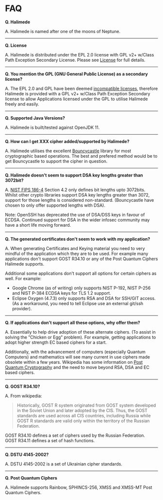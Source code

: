 # FAQ

**Q. Halimede**

A. Halimede is named after one of the moons of Neptune.

-----------------

**Q. License**

A. Halimede is distributed under the EPL 2.0 license with GPL v2+ w/Class Path 
Exception Secondary License. Please see [License](license.html) for full 
details.

-----------------

**Q. You mention the GPL (GNU General Public License) as a secondary license?**

A. The EPL 2.0 and GPL have been deemed 
[incompatible licenses](https://www.eclipse.org/legal/epl-2.0/faq.php), 
therefore Halimede is provided with a GPL v2+ w/Class Path Exception Secondary 
license to allow Applications licensed under the GPL to utilise Halimede freely 
and easily. 

-----------------

**Q. Supported Java Versions?**

A. Halimede is built/tested against OpenJDK 11.

-----------------

**Q. How can I get XXX cipher added/supported by Halimede?**

A. Halimede utilises the excellent 
[Bouncycastle](https://www.bouncycastle.org/java.html) library for most
cryptographic based operations. The best and prefered method would be to
get Bouncycastle to support the cipher in question.

-----------------

**Q. Halimede doesn't seem to support DSA key lengths greater than 3072bit?**

A. [NIST FIPS 186-4](https://nvlpubs.nist.gov/nistpubs/FIPS/NIST.FIPS.186-4.pdf)
Section 4.2 only defines bit lengths upto 3072bits. Whilst other crypto 
libraries support DSA key lengths greater than 3072, support for those lengths
is considered non-standard. (Bouncycastle have chosen to only offer
supported lengths with DSA).

Note: OpenSSH has deprecated the use of DSA/DSS keys in favour of ECDSA.
Continued support for DSA in the wider infosec community may have a short life
moving forward.

-----------------

**Q. The generated certificates don't seem to work with my application?**

A. When generating Certificates and Keying material you need to very mindful
of the application which they are to be used. For example many applications
don't support GOST R34.10 or any of the Post Quantum Ciphers Halimede supports.

Additional some applications don't support all options for certain ciphers as
well. For example:

* Google Chrome (as of writing) only supports NIST P-192, NIST P-256 and NIST 
P-384 ECDSA keys for TLS 1.2 support.   
* Eclipse Oxygen (4.7.3) only supports RSA and DSA for SSH/GIT access. (As a 
workaround, you need to tell Eclipse use an external git/ssh provider).

-----------------

**Q. If applications don't support all these options, why offer them?**

A. Essentially to help drive adoption of these alternate ciphers. (To assist 
in solving the "Chicken or Egg" problem). For example, getting applications
to adopt higher strength EC based ciphers for a start.

Additionally, with the advancement of computers (especially Quantum Computers)
and mathematics will see many current in use ciphers made obsolete within a few
years. Wikipedia has some information on 
[Post Quantum Cryptography](https://en.wikipedia.org/wiki/Post-quantum_cryptography)
and the need to move beyond RSA, DSA and EC based ciphers.

-----------------

**Q. GOST R34.10?**

A. From wikipedia:

> Historically, GOST R system originated from GOST system developed in the 
> Soviet Union and later adopted by the CIS. Thus, the GOST standards are 
> used across all CIS countries, including Russia while GOST R standards are 
> valid only within the territory of the Russian Federation.

GOST R34.10 defines a set of ciphers used by the Russian Federation.
GOST R34.11 defines a set of hash functions.

-----------------

**Q. DSTU 4145-2002?**

A. DSTU 4145-2002 is a set of Ukrainian cipher standards.

-----------------

**Q. Post Quantum Ciphers**

A. Halimede supports Rainbow, SPHINCS-256, XMSS and XMSS-MT Post Quantum
Ciphers.

